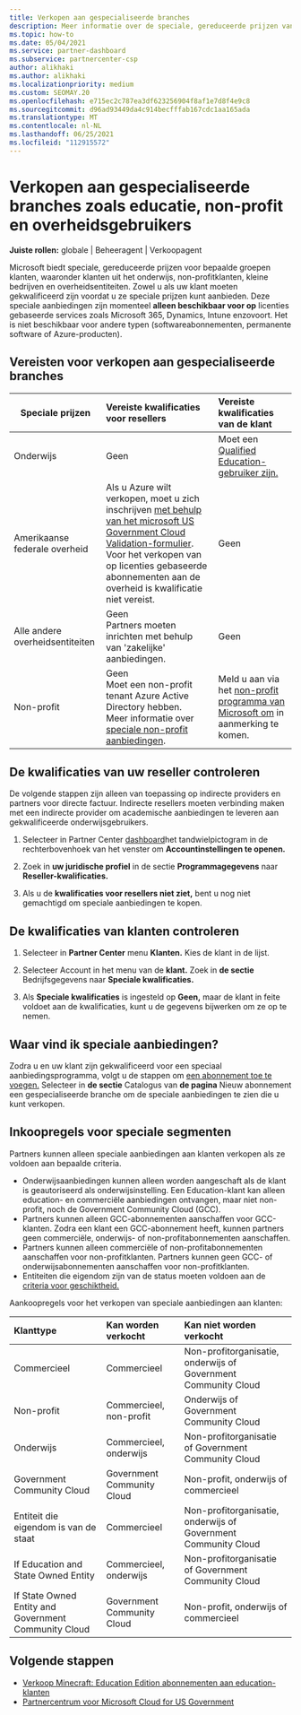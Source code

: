 ```yaml
---
title: Verkopen aan gespecialiseerde branches
description: Meer informatie over de speciale, gereduceerde prijzen van Microsoft voor bepaalde klantgroepen, waaronder klanten uit het onderwijs, non-profitklanten en overheidsgebruikers.
ms.topic: how-to
ms.date: 05/04/2021
ms.service: partner-dashboard
ms.subservice: partnercenter-csp
author: alikhaki
ms.author: alikhaki
ms.localizationpriority: medium
ms.custom: SEOMAY.20
ms.openlocfilehash: e715ec2c787ea3df623256904f8af1e7d8f4e9c8
ms.sourcegitcommit: d96ad93449da4c914becfffab167cdc1aa165ada
ms.translationtype: MT
ms.contentlocale: nl-NL
ms.lasthandoff: 06/25/2021
ms.locfileid: "112915572"
---
```

# <a name="sell-to-specialized-industries-like-education-non-profit-and-government-users"></a>Verkopen aan gespecialiseerde branches zoals educatie, non-profit en overheidsgebruikers

**Juiste rollen:** globale | Beheeragent | Verkoopagent

Microsoft biedt speciale, gereduceerde prijzen voor bepaalde groepen klanten, waaronder klanten uit het onderwijs, non-profitklanten, kleine bedrijven en overheidsentiteiten. Zowel u als uw klant moeten gekwalificeerd zijn voordat u ze speciale prijzen kunt aanbieden. Deze speciale aanbiedingen zijn momenteel **alleen beschikbaar voor op** licenties gebaseerde services zoals Microsoft 365, Dynamics, Intune enzovoort. Het is niet beschikbaar voor andere typen (softwareabonnementen, permanente software of Azure-producten).

## <a name="requirements-to-sell-to-specialized-industries"></a>Vereisten voor verkopen aan gespecialiseerde branches

|**Speciale prijzen**   |**Vereiste kwalificaties voor resellers**   |**Vereiste kwalificaties van de klant**   |
|----------------------------|:---------------------------------|:------------------------------------------|
|Onderwijs   |Geen   | Moet een [Qualified Education-gebruiker zijn.](https://www.microsoftvolumelicensing.com/DocumentSearch.aspx?Mode=3&DocumentTypeId=7)   |
| Amerikaanse federale overheid   |Als u Azure wilt verkopen, moet u zich inschrijven [met behulp van het microsoft US Government Cloud Validation-formulier](https://azuregov.microsoft.com/csp). Voor het verkopen van op licenties gebaseerde abonnementen aan de overheid is kwalificatie niet vereist.|   Geen|
| Alle andere overheidsentiteiten | Geen<br />Partners moeten inrichten met behulp van 'zakelijke' aanbiedingen. | Geen
|Non-profit  |Geen<br/> Moet een non-profit tenant Azure Active Directory hebben.<br/> Meer informatie over [speciale non-profit aanbiedingen](https://assetsprod.microsoft.com/mpn/nonprofit-skus-in-csp-faq.pdf).   |Meld u aan via het [non-profit programma van Microsoft om](https://nonprofit.microsoft.com/#/register) in aanmerking te komen.   |

## <a name="check-your-reseller-qualifications"></a>De kwalificaties van uw reseller controleren

De volgende stappen zijn alleen van toepassing op indirecte providers en partners voor directe factuur. Indirecte resellers moeten verbinding maken met een indirecte provider om academische aanbiedingen te leveren aan gekwalificeerde onderwijsgebruikers.

1. Selecteer in Partner Center [dashboard](https://partner.microsoft.com/dashboard)het tandwielpictogram in de rechterbovenhoek van het venster om **Accountinstellingen te openen.**

2. Zoek in **uw juridische profiel** in de sectie **Programmagegevens** naar **Reseller-kwalificaties.**

3. Als u de **kwalificaties voor resellers niet ziet,** bent u nog niet gemachtigd om speciale aanbiedingen te kopen.

## <a name="check-the-customer-qualifications"></a>De kwalificaties van klanten controleren

1. Selecteer in **Partner Center** menu **Klanten.** Kies de klant in de lijst.

2. Selecteer Account in het menu van de **klant.** Zoek in **de sectie** Bedrijfsgegevens naar **Speciale kwalificaties.**

3. Als **Speciale kwalificaties** is ingesteld op **Geen,** maar de klant  in feite voldoet aan de kwalificaties, kunt u de gegevens bijwerken om ze op te nemen.

## <a name="where-to-find-special-offers"></a>Waar vind ik speciale aanbiedingen?

Zodra u en uw klant zijn gekwalificeerd voor een speciaal aanbiedingsprogramma, volgt u de stappen om [een abonnement toe te voegen.](create-a-new-subscription.md) Selecteer in **de sectie** Catalogus van **de pagina** Nieuw abonnement een gespecialiseerde branche om de speciale aanbiedingen te zien die u kunt verkopen.

## <a name="purchase-rules-for-special-segments"></a>Inkoopregels voor speciale segmenten

Partners kunnen alleen speciale aanbiedingen aan klanten verkopen als ze voldoen aan bepaalde criteria. 

- Onderwijsaanbiedingen kunnen alleen worden aangeschaft als de klant is geautoriseerd als onderwijsinstelling. Een Education-klant kan alleen education- en commerciële aanbiedingen ontvangen, maar niet non-profit, noch de Government Community Cloud (GCC).
- Partners kunnen alleen GCC-abonnementen aanschaffen voor GCC-klanten. Zodra een klant een GCC-abonnement heeft, kunnen partners geen commerciële, onderwijs- of non-profitabonnementen aanschaffen.
- Partners kunnen alleen commerciële of non-profitabonnementen aanschaffen voor non-profitklanten. Partners kunnen geen GCC- of onderwijsabonnementen aanschaffen voor non-profitklanten.
- Entiteiten die eigendom zijn van de status moeten voldoen aan de [criteria voor geschiktheid.](https://www.microsoft.com/legal/compliance/anticorruption/criteria)

Aankoopregels voor het verkopen van speciale aanbiedingen aan klanten:

|**Klanttype**   |**Kan worden verkocht**   |**Kan niet worden verkocht**   |
|:----------------------------|:---------------------------------|:------------------------------------------|
| Commercieel |Commercieel | Non-profitorganisatie, onderwijs of Government Community Cloud |
| Non-profit |Commercieel, non-profit | Onderwijs of Government Community Cloud |
| Onderwijs |Commercieel, onderwijs | Non-profitorganisatie of Government Community Cloud |
| Government Community Cloud |Government Community Cloud | Non-profit, onderwijs of commercieel |
| Entiteit die eigendom is van de staat  | Commercieel  | Non-profitorganisatie, onderwijs of Government Community Cloud  |
| If Education and State Owned Entity | Commercieel, onderwijs | Non-profitorganisatie of Government Community Cloud |
| If State Owned Entity and Government Community Cloud | Government Community Cloud | Non-profit, onderwijs of commercieel |

## <a name="next-steps"></a>Volgende stappen

- [Verkoop Minecraft: Education Edition abonnementen aan education-klanten](minecraft-subscriptions.md)
- [Partnercentrum voor Microsoft Cloud for US Government](partner-center-for-microsoft-us-govt-cloud.md)
